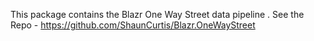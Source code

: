 This package contains the Blazr One Way Street data pipeline .
See the Repo -  https://github.com/ShaunCurtis/Blazr.OneWayStreet
